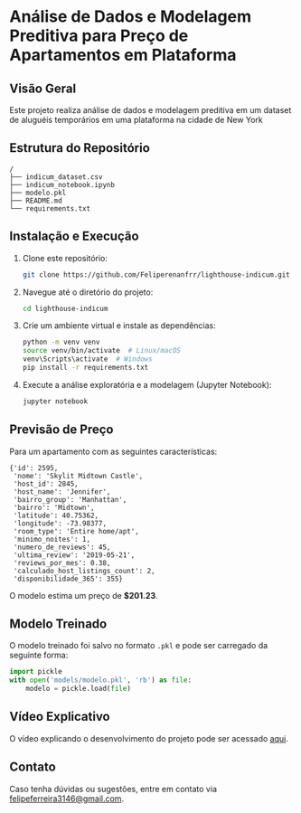 # Análise de Dados e Modelagem Preditiva para Preço de Apartamentos em Plataforma

## Visão Geral
Este projeto realiza análise de dados e modelagem preditiva em um dataset de aluguéis temporários em uma plataforma na cidade de New York

## Estrutura do Repositório
```
/
├── indicum_dataset.csv
├── indicum_notebook.ipynb 
├── modelo.pkl
├── README.md
└── requirements.txt
```

## Instalação e Execução
1. Clone este repositório:
   ```bash
   git clone https://github.com/Feliperenanfrr/lighthouse-indicum.git
   ```
2. Navegue até o diretório do projeto:
   ```bash
   cd lighthouse-indicum
   ```
3. Crie um ambiente virtual e instale as dependências:
   ```bash
   python -m venv venv
   source venv/bin/activate  # Linux/macOS
   venv\Scripts\activate  # Windows
   pip install -r requirements.txt
   ```
4. Execute a análise exploratória e a modelagem (Jupyter Notebook):
   ```bash
   jupyter notebook
   ```
## Previsão de Preço
Para um apartamento com as seguintes características:
```
{'id': 2595,
 'nome': 'Skylit Midtown Castle',
 'host_id': 2845,
 'host_name': 'Jennifer',
 'bairro_group': 'Manhattan',
 'bairro': 'Midtown',
 'latitude': 40.75362,
 'longitude': -73.98377,
 'room_type': 'Entire home/apt',
 'minimo_noites': 1,
 'numero_de_reviews': 45,
 'ultima_review': '2019-05-21',
 'reviews_por_mes': 0.38,
 'calculado_host_listings_count': 2,
 'disponibilidade_365': 355}
```
O modelo estima um preço de **$201.23**.

## Modelo Treinado
O modelo treinado foi salvo no formato `.pkl` e pode ser carregado da seguinte forma:
```python
import pickle
with open('models/modelo.pkl', 'rb') as file:
    modelo = pickle.load(file)
```

## Vídeo Explicativo
O vídeo explicando o desenvolvimento do projeto pode ser acessado [aqui](https://drive.google.com/file/d/12MeH2xh0Muozra-rAmyiWAya-XTjTUW9/view?usp=sharing).

## Contato
Caso tenha dúvidas ou sugestões, entre em contato via felipeferreira3146@gmail.com.

